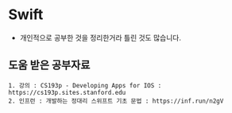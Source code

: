 # Swift
- 개인적으로 공부한 것을 정리한거라 틀린 것도 많습니다.
## 도움 받은 공부자료 
    1. 강의 : CS193p - Developing Apps for IOS : https://cs193p.sites.stanford.edu
    2. 인프런 : 개발하는 정대리 스위프트 기초 문법 : https://inf.run/n2gV
